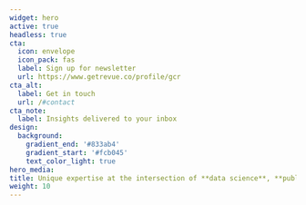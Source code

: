 ```yaml
---
widget: hero
active: true
headless: true
cta:
  icon: envelope
  icon_pack: fas
  label: Sign up for newsletter
  url: https://www.getrevue.co/profile/gcr
cta_alt: 
  label: Get in touch 
  url: /#contact
cta_note:
  label: Insights delivered to your inbox
design:
  background:
    gradient_end: '#833ab4'
    gradient_start: '#fcb045'
    text_color_light: true
hero_media: 
title: Unique expertise at the intersection of **data science**, **public policy** & **emerging technologies!**
weight: 10
---
```


